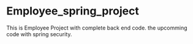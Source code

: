 # Employee_spring_project
This is Employee Project with complete back end code.
the upcomming code with spring security.

